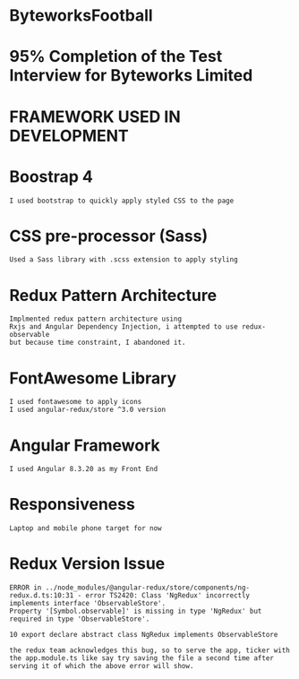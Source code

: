# ByteworksFootball

# 95% Completion of the Test Interview for Byteworks Limited

# FRAMEWORK USED IN DEVELOPMENT

# Boostrap 4
    I used bootstrap to quickly apply styled CSS to the page
# CSS pre-processor (Sass)
    Used a Sass library with .scss extension to apply styling

# Redux Pattern Architecture
    Implmented redux pattern architecture using 
    Rxjs and Angular Dependency Injection, i attempted to use redux-observable
    but because time constraint, I abandoned it.

# FontAwesome Library
    I used fontawesome to apply icons
    I used angular-redux/store ^3.0 version


# Angular Framework
    I used Angular 8.3.20 as my Front End 
    
# Responsiveness
    Laptop and mobile phone target for now

# Redux Version Issue
    ERROR in ../node_modules/@angular-redux/store/components/ng-redux.d.ts:10:31 - error TS2420: Class 'NgRedux' incorrectly implements interface 'ObservableStore'.
    Property '[Symbol.observable]' is missing in type 'NgRedux' but required in type 'ObservableStore'.

    10 export declare abstract class NgRedux implements ObservableStore 

    the redux team acknowledges this bug, so to serve the app, ticker with the app.module.ts like say try saving the file a second time after serving it of which the above error will show.

    